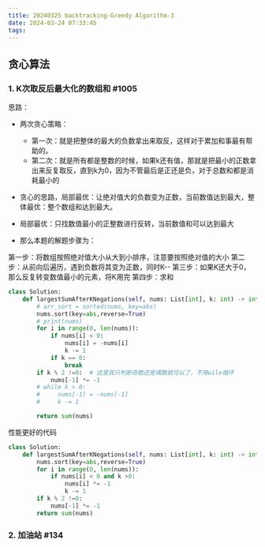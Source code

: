 ```yaml
---
title: 20240325 backtracking-Greedy Algorithm-3
date: 2024-03-24 07:33:45
tags:
---
```


## 贪心算法 

### 1. K次取反后最大化的数组和 #1005

思路：
- 两次贪心策略：
    - 第一次：就是把整体的最大的负数拿出来取反，这样对于累加和事最有帮助的。
    - 第二次：就是所有都是整数的时候，如果k还有值，那就是把最小的正数拿出来反复取反，直到k为0，因为不管最后是正还是负，对于总数和都是消耗最小的
- 贪心的思路，局部最优：让绝对值大的负数变为正数，当前数值达到最大，整体最优：整个数组和达到最大。
- 局部最优：只找数值最小的正整数进行反转，当前数值和可以达到最大

- 那么本题的解题步骤为：

第一步：将数组按照绝对值大小从大到小排序，注意要按照绝对值的大小
第二步：从前向后遍历，遇到负数将其变为正数，同时K--
第三步：如果K还大于0，那么反复转变数值最小的元素，将K用完
第四步：求和

```python
class Solution:
    def largestSumAfterKNegations(self, nums: List[int], k: int) -> int:
        # arr_sort = sorted(nums, key=abs)
        nums.sort(key=abs,reverse=True)
        # print(nums)
        for i in range(0, len(nums)):
            if nums[i] < 0:
                nums[i] = -nums[i]
                k -= 1
            if k == 0:
                break
        if k % 2 !=0:  # 这里我只判断奇数还是偶数就可以了，不用wile循环
            nums[-1] *= -1  
        # while k > 0:
        #     nums[-1] = -nums[-1]
        #     k -= 1

        return sum(nums)
```

性能更好的代码
```python
class Solution:
    def largestSumAfterKNegations(self, nums: List[int], k: int) -> int:
        nums.sort(key=abs,reverse=True)
        for i in range(0, len(nums)):
            if nums[i] < 0 and k >0:
                nums[i] *= -1
                k -= 1
        if k % 2 !=0:
            nums[-1] *= -1  
        return sum(nums)
```

### 2. 加油站 #134